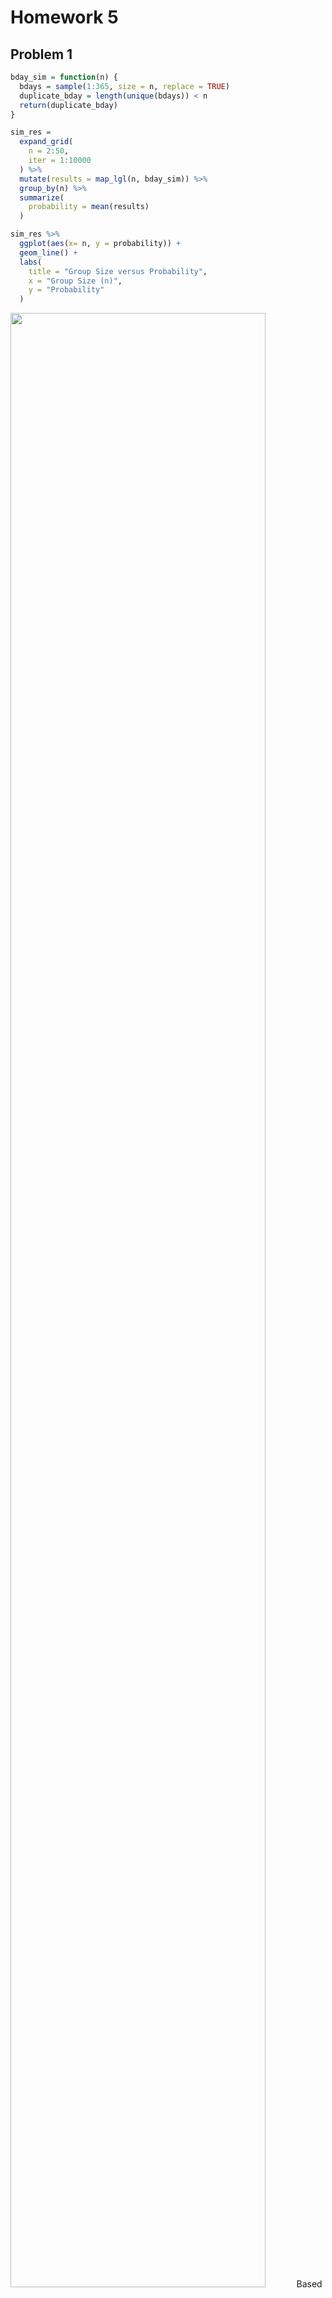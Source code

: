 Homework 5
================

## Problem 1

``` r
bday_sim = function(n) {
  bdays = sample(1:365, size = n, replace = TRUE)
  duplicate_bday = length(unique(bdays)) < n
  return(duplicate_bday)
}

sim_res = 
  expand_grid(
    n = 2:50,
    iter = 1:10000
  ) %>% 
  mutate(results = map_lgl(n, bday_sim)) %>% 
  group_by(n) %>% 
  summarize(
    probability = mean(results)
  )

sim_res %>% 
  ggplot(aes(x= n, y = probability)) +
  geom_line() + 
  labs(
    title = "Group Size versus Probability",
    x = "Group Size (n)",
    y = "Probability"
  )
```

<img src="homework_5_files/figure-gfm/unnamed-chunk-1-1.png" width="90%" />
Based on the plot above, we can observe that the probability of two
people having the same birthday increase as the group size increases. We
surpass 50% probability of having shared birthday when the group size is
22 or bigger. As the group size approaches 50, we can see that the
probability slowly plateaus at 1, indicating that we will have at least
2 people sharing a birthday in a room with 50+ people. \## Problem 2

``` r
#simulating with mu = 0
sim_data = tibble(
  x = rnorm(n = 30, mean = 0, sd =5)
)

t.test(sim_data$x, mu = 0, alternative = "two.sided", conf.level = 0.95) %>% 
  broom::tidy()
```

    ## # A tibble: 1 × 8
    ##   estimate statistic p.value parameter conf.low conf.high method     alternative
    ##      <dbl>     <dbl>   <dbl>     <dbl>    <dbl>     <dbl> <chr>      <chr>      
    ## 1    -1.62     -2.00  0.0545        29    -3.26    0.0331 One Sampl… two.sided

``` r
#t test function
sim_t_test = function(df){
  results = t.test(df, alternative = "two.sided", conf.level = 0.95) %>% 
  broom::tidy() %>% 
  select(estimate, p.value)
  return(results)
}

#iterating 5000 times 
sim_results_df = 
  expand_grid(
    true_mean = 0:6,
    iter = 1:5000
  ) %>%  
  mutate(
    estimate_df = map(true_mean, \(x) rnorm(30, x, 5)),
    results_df = map(estimate_df, sim_t_test)
  ) %>% 
  unnest(results_df)
```

``` r
sim_results_df %>% 
  group_by(true_mean) %>% 
  summarise(
    reject_prop = mean(p.value<0.05)) %>% 
  ggplot(aes(x = true_mean, y = reject_prop)) +
  geom_point()+
  geom_line()+
  labs(
    title = "Association between True Mean (µ) and Power of the Test",
    x = "True Mean (µ)",
    y = "Power of the test"
  )
```

<img src="homework_5_files/figure-gfm/unnamed-chunk-4-1.png" width="90%" />
There is a positive relationship as the power of the test increase as
the effect size increases. However, we do see that the power eventually
plateaus as it approaches 1. There is a diminishing return in increasing
true mean beyond a certain point. Therefore, the growth is gradual and
non-linear.

``` r
sim_results_df %>% 
  group_by(true_mean) %>% 
  summarize(
    average_estimate_µ = mean(estimate, na.rm = TRUE)) %>% 
  ggplot(aes(x = true_mean, y = average_estimate_µ)) + 
  geom_line()+
  labs(
    title = "Average Estimate of Mean versus True Mean",
    x = "True Mean",
    y = "Average Estimate of Mean"
  )
```

<img src="homework_5_files/figure-gfm/unnamed-chunk-5-1.png" width="90%" />

``` r
sim_results_df %>% 
  filter(p.value < 0.05) %>% 
  group_by(true_mean) %>% 
  summarize(
    average_estimate_µ = mean(estimate, na.rm = TRUE)) %>% 
  ggplot(aes(x = true_mean, y = average_estimate_µ)) + 
  geom_line()+
  labs(
    title = "Reject Null Only: Average Estimate of Mean versus True Mean",
    x = "True Mean",
    y = "Average Estimate of Mean"
  )
```

<img src="homework_5_files/figure-gfm/unnamed-chunk-5-2.png" width="90%" />
The sampling average estimate of mean across test for which the null
demonstrates to be overestimating compared to the true mean when the
mean is small. However, as mean increases, the average estimate of mean
also becomes closer to the true mean.

## Problem 3

``` r
homicide = read.csv("data/homicide-data.csv") %>% 
  unite("city_state", city:state, sep = ', ', na.rm = TRUE)%>% 
  mutate(
    city_state = str_replace(city_state, "Tulsa, AL", "Tulsa, OK"),
    city_state = str_replace(city_state, "Milwaukee, wI", "Milwaukee, WI")
  )
```

The homicide data contains the following variables, uid, reported_date,
victim_last, victim_first, victim_race, victim_age, victim_sex,
city_state, lat, lon, disposition,and has 52179. The data spans from
20070101 to 201511105. We will be focusing on the `city_state` variable
and `disposition` variable to identify the proportion of unsolved
homicides in cities across the US. I have corrected the `city_state`
variable for both `Tulsa, OK` and `Milwaukee, WI` to reflect accurate
data.

``` r
homicide_df =  
  homicide %>% 
  group_by(city_state) %>% 
  summarize(
    total = length(disposition),
    unsolved = sum(disposition %in% c("Closed without arrest", "Open/No arrest"))
  )
```

``` r
baltimore = 
  homicide_df %>% 
  filter(city_state == "Baltimore, MD")

baltimore_prop = 
  prop.test(baltimore$unsolved, baltimore$total) %>% 
  broom::tidy() %>% 
  select(estimate, conf.low, conf.high)
```

``` r
homicide_prop = function(distinct_citystate){
  sub_df = homicide_df %>% 
    filter(city_state == distinct_citystate)
  
  prop_test = prop.test(sub_df$unsolved, sub_df$total)
  
  result_df = prop_test %>% 
    broom::tidy() %>% 
    select(estimate, conf.low, conf.high)
  
  return(result_df)
}

city_homicide = 
  homicide_df %>% 
    distinct(city_state) %>% 
    mutate(prop_result = map(city_state, homicide_prop)) %>% 
    unnest(prop_result)

city_homicide %>% 
  mutate(
    city_state = fct_reorder(as_factor(city_state), estimate)
  ) %>% 
  ggplot(aes(x = city_state, y = estimate))+
  geom_point()+
  geom_errorbar(aes(ymin = conf.low, ymax = conf.high)) +
  theme(axis.text.x = element_text(angle = 90, vjust = 0.5, hjust = 1)) +
  labs(
    title = "Proportion of Unsolved Homicides of the Cities in the US",
    y = "Unsolved Homicides",
    x = "Cities"
  )
```

<img src="homework_5_files/figure-gfm/unnamed-chunk-9-1.png" width="90%" />
